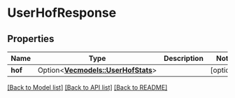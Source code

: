 # UserHofResponse

## Properties

Name | Type | Description | Notes
------------ | ------------- | ------------- | -------------
**hof** | Option<[**Vec<models::UserHofStats>**](UserHofStats.md)> |  | [optional]

[[Back to Model list]](../README.md#documentation-for-models) [[Back to API list]](../README.md#documentation-for-api-endpoints) [[Back to README]](../README.md)


